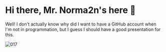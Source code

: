 # Hi there, Mr. Norma2n's here 👋

Well! I don't actually know why did I want to have a GitHub account when I'm not in programmation, but I guess I should have a good presentation for this.

![017](https://user-images.githubusercontent.com/82099883/174458675-20ac4715-918a-41a9-9547-8495fb738c5d.gif)
